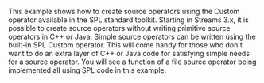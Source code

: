 This example shows how to create source operators using the Custom operator available in the SPL standard toolkit. Starting in Streams 3.x, it is possible to create source operators without writing primitive source operators in C++ or Java. Simple source operators can be written using the built-in SPL Custom operator. This will come handy for those who don't want to do an extra layer of C++ or Java code for satisfying simple needs for a source operator. You will see a function of a file source operator being implemented all using SPL code in this example.

